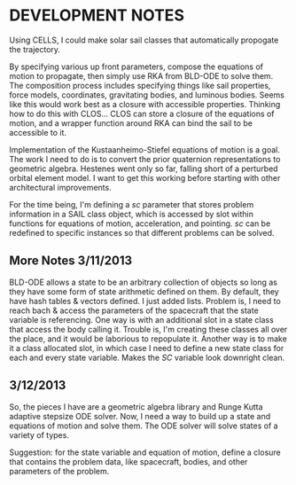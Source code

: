 DEVELOPMENT NOTES
=================

Using CELLS, I could make solar sail classes that automatically
propogate the trajectory.

By specifying various up front parameters, compose the equations of
motion to propagate, then simply use RKA from BLD-ODE to solve them.
The composition process includes specifying things like sail
properties, force models, coordinates, gravitating bodies, and
luminous bodies.  Seems like this would work best as a closure with
accessible properties.  Thinking how to do this with CLOS...  CLOS can
store a closure of the equations of motion, and a wrapper function
around RKA can bind the sail to be accessible to it.

Implementation of the Kustaanheimo-Stiefel equations of motion is a
goal. The work I need to do is to convert the prior quaternion
representations to geometric algebra. Hestenes went only so far,
falling short of a perturbed orbital element model. I want to get this
working before starting with other architectural improvements.

For the time being, I'm defining a *sc* parameter that stores problem
information in a SAIL class object, which is accessed by slot within
functions for equations of motion, acceleration, and pointing. *sc*
can be redefined to specific instances so that different problems can
be solved.

More Notes 3/11/2013
--------------------

BLD-ODE allows a state to be an arbitrary collection of objects so
long as they have some form of state arithmetic defined on them. By
default, they have hash tables & vectors defined. I just added
lists. Problem is, I need to reach bach & access the parameters of the
spacecraft that the state variable is referencing. One way is with an
additional slot in a state class that access the body calling
it. Trouble is, I'm creating these classes all over the place, and it
would be laborious to repopulate it. Another way is to make it a class
allocated slot, in which case I need to define a new state class for
each and every state variable. Makes the *SC* variable look downright
clean.

3/12/2013
---------

So, the pieces I have are a geometric algebra library and Runge Kutta
adaptive stepsize ODE solver. Now, I need a way to build up a state
and equations of motion and solve them. The ODE solver will solve
states of a variety of types.

Suggestion: for the state variable and equation of motion, define a
closure that contains the problem data, like spacecraft,
bodies, and other parameters of the problem.
